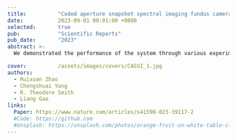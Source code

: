 ```yaml
---
title:          "Coded aperture snapshot spectral imaging fundus camera"
date:           2023-09-01 00:01:00 +0800
selected:       true
pub:            "Scientific Reports"
pub_date:       "2023"
abstract: >-
  We demonstrated the performance of the system through various experiments, including imaging standard targets, utilizing an eye phantom, and conducting in vivo imaging of the human retina.

cover:          /assets/images/covers/CASSI_1.jpg
authors:
  - Ruixuan Zhao
  - Chengshuai Yang
  - R. Theodore Smith
  - Liang Gao
links:
  Paper: https://www.nature.com/articles/s41598-023-39117-2
  #Code: https://github.com
  #Unsplash: https://unsplash.com/photos/orange-fruit-on-white-table-cloth-ISX_imp8t1o
---
```

